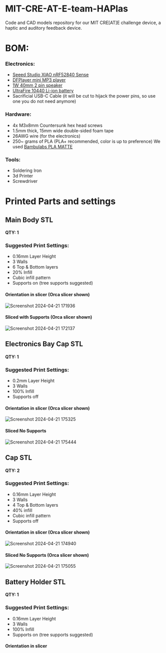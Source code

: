 # MIT-CRE-AT-E-team-HAPlas
Code and CAD models repository for our MIT CRE[AT]E challenge device, a haptic and auditory feedback device.

# BOM:
### Electronics:
  - [Seeed Studio XIAO nRF52840 Sense](https://www.seeedstudio.com/Seeed-XIAO-BLE-Sense-nRF52840-p-5253.html)
  - [DFPlayer mini MP3 player](https://www.dfrobot.com/product-1121.html)
  - [1W 40mm 2 pin speaker](https://www.amazon.com/Fielect-Magnet-Speaker-Internal-Loudspeaker/dp/B083TDLGNB?th=1)
  - [UltraFire 10440 Li-ion battery](https://www.batteryupgrade.com/shopBrowser.php?assortmentProductId=21883872&shopGroupId=70741364)
  - Sacrificial USB-C Cable (it will be cut to hijack the power pins, so use one you do not need anymore)
### Hardware:
  - 4x M3x8mm Countersunk hex head screws
  - 1.5mm thick, 15mm wide double-sided foam tape
  - 26AWG wire (for the electronics)
  - 250~ grams of PLA (PLA+ recommended, color is up to preference) We used [Bambulabs PLA MATTE](https://us.store.bambulab.com/products/pla-matte-filament?variant=41078280093832)

### Tools:
  - Soldering Iron
  - 3d Printer
  - Screwdriver

# Printed Parts and settings
## Main Body STL
#### QTY: 1
### Suggested Print Settings:
  - 0.16mm Layer Height
  - 3 Walls
  - 6 Top & Bottom layers
  - 20% Infill
  - Cubic infill pattern
  - Supports on (tree supports suggested)

#### Orientation in slicer (Orca slicer shown)
![Screenshot 2024-04-21 171936](https://github.com/Wafflom/MIT-CRE-AT-E-team-HAPlas/assets/128776051/62be353e-50b7-43f5-bed8-149db5c053ae)
#### Sliced with Supports (Orca slicer shown)
![Screenshot 2024-04-21 172137](https://github.com/Wafflom/MIT-CRE-AT-E-team-HAPlas/assets/128776051/8db7320b-3451-4ecb-8d23-d4d9305bb765)


## Electronics Bay Cap STL
#### QTY: 1
### Suggested Print Settings:
  - 0.2mm Layer Height
  - 3 Walls
  - 100% Infill
  - Supports off

#### Orientation in slicer (Orca slicer shown)
![Screenshot 2024-04-21 175325](https://github.com/Wafflom/MIT-CRE-AT-E-team-HAPlas/assets/128776051/c72ea51c-c83c-41b8-b700-d7b885a9bb0b)
#### Sliced No Supports
![Screenshot 2024-04-21 175444](https://github.com/Wafflom/MIT-CRE-AT-E-team-HAPlas/assets/128776051/7d12a601-3af2-460d-a372-5d9828e0e3b5)



## Cap STL
#### QTY: 2
### Suggested Print Settings:
  - 0.16mm Layer Height
  - 3 Walls
  - 4 Top & Bottom layers
  - 40% infill
  - Cubic infill pattern
  - Supports off

#### Orientation in slicer (Orca slicer shown)
![Screenshot 2024-04-21 174940](https://github.com/Wafflom/MIT-CRE-AT-E-team-HAPlas/assets/128776051/92957a9c-2f2d-41d6-bdc3-618abf81aa0e)
#### Sliced No Supports (Orca slicer shown)
![Screenshot 2024-04-21 175055](https://github.com/Wafflom/MIT-CRE-AT-E-team-HAPlas/assets/128776051/6dc53d9c-9836-4a8f-8b4e-471d5fa204ed)


## Battery Holder STL
#### QTY: 1
### Suggested Print Settings:
  - 0.16mm Layer Height
  - 3 Walls
  - 100% Infill
  - Supports on (tree supports suggested)

#### Orientation in slicer
